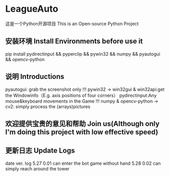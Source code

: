 # LeagueAuto
这是一个Python开源项目
This is an Open-source Python Project

## 安装环境 Install Environments before use it
 
pip install pydirectinput && pyperclip && pywin32 && numpy && pyautogui && opencv-python

## 说明 Introductions

pyautogui: grab the screenshot only !!!
pywin32 -> win32gui & win32api:get the Windowinfo（E.g. axis positions of four corners）
pydirectinput:Any mouse&keyboard movements in the Game !!!
numpy & opencv-python -> cv2: simply process the (arrays)pictures

## 欢迎提供宝贵的意见和帮助 Join us(Although only I'm doing this project with low effective speed) 

## 更新日志 Update Logs
date  ver.  log
5.27  0.01  can enter the bot game without hand
5.28  0.02  can simply reach around the tower



